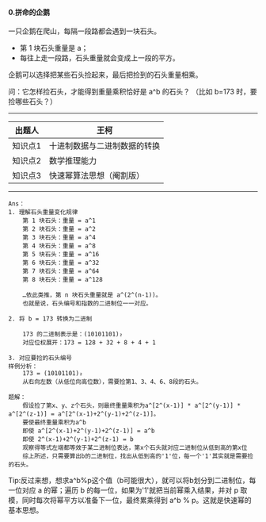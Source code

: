 #### 0.拼命的企鹅

一只企鹅在爬山，每隔一段路都会遇到一块石头。

* 第 1 块石头重量是 a；
* 每往上走一段路，石头重量就会变成上一段的平方。

企鹅可以选择把某些石头捡起来，最后把捡到的石头重量相乘。

问：它怎样捡石头，才能得到重量乘积恰好是 a^b 的石头？
（比如 b=173 时，要捡哪些石头？）

------

| **出题人** | **王柯**   |
| ---------- | ------------ |
| 知识点1    | 十进制数据与二进制数据的转换 |
| 知识点2    | 数学推理能力 |
| 知识点3    | 快速幂算法思想（阉割版） |

------

```
Ans：
1. 理解石头重量变化规律
    第 1 块石头：重量 = a^1
    第 2 块石头：重量 = a^2
    第 3 块石头：重量 = a^4
    第 4 块石头：重量 = a^8
    第 5 块石头：重量 = a^16
    第 6 块石头：重量 = a^32
    第 7 块石头：重量 = a^64
    第 8 块石头：重量 = a^128

    …依此类推，第 n 块石头重量就是 a^(2^(n-1))。
    也就是说，石头编号和指数的二进制位一一对应。

2. 将 b = 173 转换为二进制

    173 的二进制表示是：(10101101)₂
    对应位权展开：173 = 128 + 32 + 8 + 4 + 1

3. 对应要捡的石头编号
样例分析：
    173 = (10101101)₂
    从右向左数（从低位向高位数），需要捡第1、3、4、6、8段的石头。

题解：
    假设捡了第x、y、z个石头，则最终重量乘积为a^[2^(x-1)] * a^[2^(y-1)] * a^[2^(z-1)] = a^[2^(x-1)+2^(y-1)+2^(z-1)]。
    要使最终重量乘积为a^b
    即使 a^[2^(x-1)+2^(y-1)+2^(z-1)] = a^b
    即使 2^(x-1)+2^(y-1)+2^(z-1) = b
    观察得等式左端都等效于某二进制位表达，第x个石头就对应二进制位从低到高的第x位
    综上所述，只需要算出b的二进制位，找出从低到高的'1'位，每一个'1'其实就是需要捡的石头。
```

Tip:反过来想，想求a^b%p这个值（b可能很大），就可以将b划分到二进制位，每一位对应 a 的幂；遍历 b 的每一位，如果为'1'就把当前幂乘入结果，并对 p 取模，同时每次将幂平方以准备下一位，最终累乘得到 a^b % p。这就是快速幂的基本思想。
